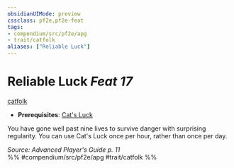 ```yaml
---
obsidianUIMode: preview
cssclass: pf2e,pf2e-feat
tags:
- compendium/src/pf2e/apg
- trait/catfolk
aliases: ["Reliable Luck"]
---
```

# Reliable Luck  *Feat 17*  
[catfolk](catfolk-b1.md "Catfolk Ancestry & Heritage Trait")  

- **Prerequisites**: [Cat's Luck](cats-luck-apg.md)

You have gone well past nine lives to survive danger with surprising regularity. You can use Cat's Luck once per hour, rather than once per day.

*Source: Advanced Player's Guide p. 11*  
%% #compendium/src/pf2e/apg #trait/catfolk %%